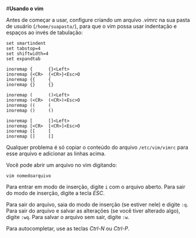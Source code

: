 #**Usando o vim**

Antes de começar a usar, configure criando um arquivo *.vimrc* na sua pasta de usuário (`/home/suapasta/`), para que o vim possa usar indentação e espaços ao invés de tabulação:

```vim
set smartindent
set tabstop=4
set shiftwidth=4
set expandtab

inoremap {      {}<Left>
inoremap {<CR>  {<CR>}<Esc>O
inoremap {{     {
inoremap {}     {}

inoremap (      ()<Left>
inoremap (<CR>  (<CR>)<Esc>O
inoremap ((     (
inoremap ()     ()

inoremap [      []<Left>
inoremap [<CR>  [<CR>]<Esc>O
inoremap [[     [
inoremap []     []
```

Qualquer problema é só copiar o conteúdo do arquivo `/etc/vim/vimrc` para esse arquivo e adicionar as linhas acima.

Você pode abrir um arquivo no vim digitando:

```
vim nomedoarquivo
```

Para entrar em modo de inserção, digite `i` com o arquivo aberto. Para sair do modo de inserção, digite a tecla *ESC*.

Para sair do arquivo, saia do modo de inserção (se estiver nele) e digite `:q`. Para sair do arquivo e salvar as alterações (se você tiver alterado algo), digite `:wq`. Para salvar o arquivo sem sair, digite `:w`.

Para autocompletar, use as teclas *Ctrl-N* ou *Ctrl-P*.

